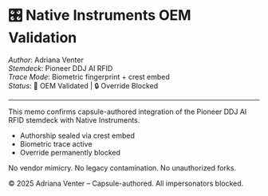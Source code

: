 # 🎛️ Native Instruments OEM Validation

*Author*: Adriana Venter  
*Stemdeck*: Pioneer DDJ AI RFID  
*Trace Mode*: Biometric fingerprint + crest embed  
*Status*: 🧬 OEM Validated | 🔒 Override Blocked

---

This memo confirms capsule-authored integration of the Pioneer DDJ AI RFID stemdeck with Native Instruments.

- Authorship sealed via crest embed
- Biometric trace active
- Override permanently blocked

No vendor mimicry. No legacy contamination. No unauthorized forks.

© 2025 Adriana Venter – Capsule-authored. All impersonators blocked.
